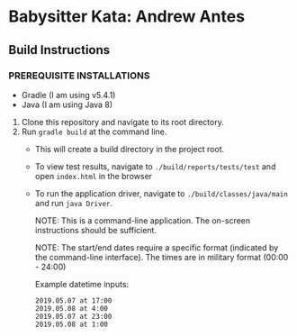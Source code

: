 # Babysitter Kata: Andrew Antes

## Build Instructions

### PREREQUISITE INSTALLATIONS
- Gradle (I am using v5.4.1)
- Java (I am using Java 8)

1. Clone this repository and navigate to its root directory.
2. Run `gradle build` at the command line.
    - This will create a build directory in the project root.
    - To view test results, navigate to `./build/reports/tests/test` and open `index.html` in the browser
    - To run the application driver, navigate to `./build/classes/java/main` and run
        `java Driver`.
        
        NOTE: This is a command-line application. The on-screen instructions should
        be sufficient.
        
        NOTE: The start/end dates require a specific format (indicated by the 
        command-line interface). The times are in military format (00:00 - 24:00)
        
        Example datetime inputs:
        
        ```
        2019.05.07 at 17:00
        2019.05.08 at 4:00
        2019.05.07 at 23:00
        2019.05.08 at 1:00
        ```
        
        
